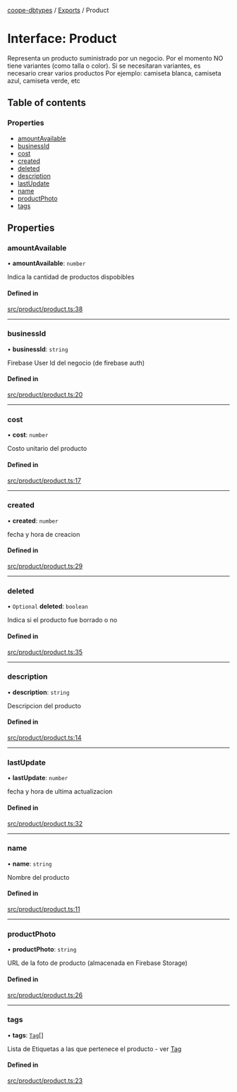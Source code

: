 [coope-dbtypes](../README.md) / [Exports](../modules.md) / Product

# Interface: Product

Representa un producto suministrado por un negocio.
Por el momento NO tiene variantes (como talla o color).
Si se necesitaran variantes, es necesario crear varios productos
Por ejemplo: camiseta blanca, camiseta azul, camiseta verde, etc

## Table of contents

### Properties

- [amountAvailable](Product.md#amountavailable)
- [businessId](Product.md#businessid)
- [cost](Product.md#cost)
- [created](Product.md#created)
- [deleted](Product.md#deleted)
- [description](Product.md#description)
- [lastUpdate](Product.md#lastupdate)
- [name](Product.md#name)
- [productPhoto](Product.md#productphoto)
- [tags](Product.md#tags)

## Properties

### amountAvailable

• **amountAvailable**: `number`

Indica la cantidad de productos dispobibles

#### Defined in

[src/product/product.ts:38](https://github.com/UCR-Labs/Coope-dbtypes/blob/eb93fee/src/product/product.ts#L38)

___

### businessId

• **businessId**: `string`

Firebase User Id del negocio (de firebase auth)

#### Defined in

[src/product/product.ts:20](https://github.com/UCR-Labs/Coope-dbtypes/blob/eb93fee/src/product/product.ts#L20)

___

### cost

• **cost**: `number`

Costo unitario del producto

#### Defined in

[src/product/product.ts:17](https://github.com/UCR-Labs/Coope-dbtypes/blob/eb93fee/src/product/product.ts#L17)

___

### created

• **created**: `number`

fecha y hora de creacion

#### Defined in

[src/product/product.ts:29](https://github.com/UCR-Labs/Coope-dbtypes/blob/eb93fee/src/product/product.ts#L29)

___

### deleted

• `Optional` **deleted**: `boolean`

Indica si el producto fue borrado o no

#### Defined in

[src/product/product.ts:35](https://github.com/UCR-Labs/Coope-dbtypes/blob/eb93fee/src/product/product.ts#L35)

___

### description

• **description**: `string`

Descripcion del producto

#### Defined in

[src/product/product.ts:14](https://github.com/UCR-Labs/Coope-dbtypes/blob/eb93fee/src/product/product.ts#L14)

___

### lastUpdate

• **lastUpdate**: `number`

fecha y hora de ultima actualizacion

#### Defined in

[src/product/product.ts:32](https://github.com/UCR-Labs/Coope-dbtypes/blob/eb93fee/src/product/product.ts#L32)

___

### name

• **name**: `string`

Nombre del producto

#### Defined in

[src/product/product.ts:11](https://github.com/UCR-Labs/Coope-dbtypes/blob/eb93fee/src/product/product.ts#L11)

___

### productPhoto

• **productPhoto**: `string`

URL de la foto de producto (almacenada en Firebase Storage)

#### Defined in

[src/product/product.ts:26](https://github.com/UCR-Labs/Coope-dbtypes/blob/eb93fee/src/product/product.ts#L26)

___

### tags

• **tags**: [`Tag`](Tag.md)[]

Lista de Etiquetas a las que pertenece el producto - ver [Tag](Tag.md)

#### Defined in

[src/product/product.ts:23](https://github.com/UCR-Labs/Coope-dbtypes/blob/eb93fee/src/product/product.ts#L23)
